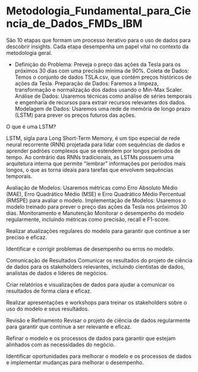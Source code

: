 # Metodologia_Fundamental_para_Ciencia_de_Dados_FMDs_IBM

São 10 etapas que formam um processo iterativo para o uso de dados para descobrir insights. Cada etapa desempenha um papel vital no contexto da metodologia geral.

- Definição do Problema: Preveja o preço das ações da Tesla para os próximos 30 dias com uma precisão mínima de 90%.
Coleta de Dados: Temos o conjunto de dados TSLA.csv, que contém preços históricos de ações da Tesla.
Preparação de Dados: Faremos a limpeza, transformação e normalização dos dados usando o Min-Max Scaler.
Análise de Dados: Usaremos técnicas como análise de séries temporais e engenharia de recursos para extrair recursos relevantes dos dados.
Modelagem de Dados: Usaremos uma rede de memória de longo prazo (LSTM) para prever os preços futuros das ações.

O que é uma LSTM?

LSTM, sigla para Long Short-Term Memory, é um tipo especial de rede neural recorrente (RNN) projetada para lidar com sequências de dados e aprender padrões complexos que se estendem por longos períodos de tempo. Ao contrário das RNNs tradicionais, as LSTMs possuem uma arquitetura interna que permite "lembrar" informações por períodos mais longos, o que as torna ideais para tarefas que envolvem sequências temporais.

Avaliação de Modelos: Usaremos métricas como Erro Absoluto Médio (MAE), Erro Quadrático Médio (MSE) e Erro Quadrático Médio Percentual (RMSPE) para avaliar o modelo.
Implementação de Modelos: Usaremos o modelo treinado para prever o preço das ações da Tesla nos próximos 30 dias.
Monitoramento e Manutenção Monitorar o desempenho do modelo regularmente, incluindo métricas como precisão, recall e F1-score.

Realizar atualizações regulares do modelo para garantir que continue a ser preciso e eficaz.

Identificar e corrigir problemas de desempenho ou erros no modelo.

Comunicação de Resultados Comunicar os resultados do projeto de ciência de dados para os stakeholders relevantes, incluindo cientistas de dados, analistas de dados e líderes de negócios.

Criar relatórios e visualizações de dados para ajudar a comunicar os resultados de forma clara e eficaz.

Realizar apresentações e workshops para treinar os stakeholders sobre o uso do modelo e seus resultados.

Revisão e Refinamento Revisar o projeto de ciência de dados regularmente para garantir que continue a ser relevante e eficaz.

Refinar o modelo e os processos de dados para garantir que estejam alinhados com as necessidades do negócio.

Identificar oportunidades para melhorar o modelo e os processos de dados e implementar mudanças para melhorar o desempenho.
